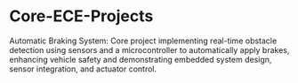 # Core-ECE-Projects
Automatic Braking System: Core project implementing real-time obstacle detection using sensors and a microcontroller to automatically apply brakes, enhancing vehicle safety and demonstrating embedded system design, sensor integration, and actuator control.
